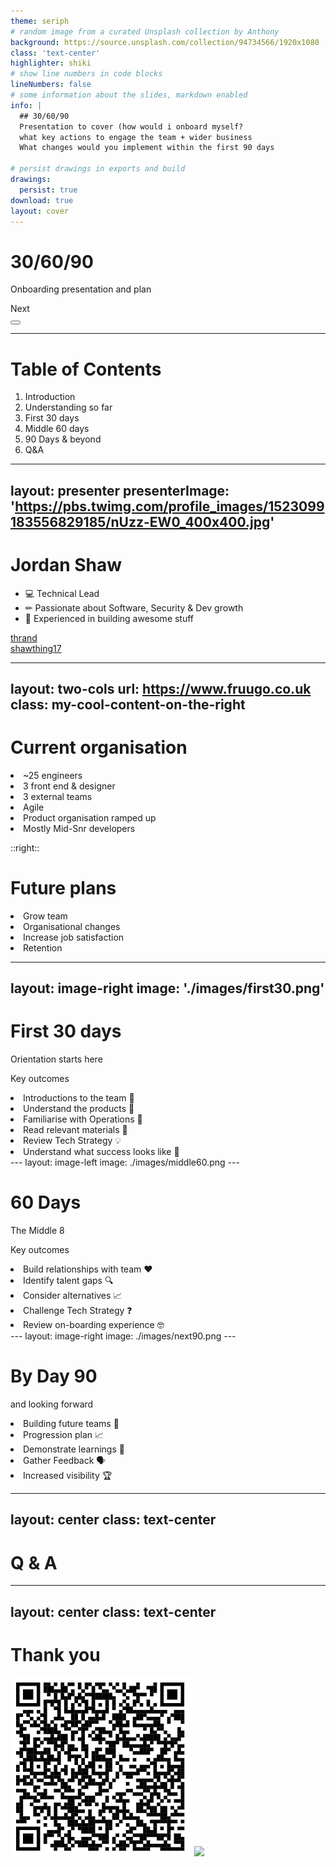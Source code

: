 ```yaml
---
theme: seriph
# random image from a curated Unsplash collection by Anthony
background: https://source.unsplash.com/collection/94734566/1920x1080
class: 'text-center'
highlighter: shiki
# show line numbers in code blocks
lineNumbers: false
# some information about the slides, markdown enabled
info: |
  ## 30/60/90
  Presentation to cover (how would i onboard myself?
  what key actions to engage the team + wider business
  What changes would you implement within the first 90 days

# persist drawings in exports and build
drawings:
  persist: true
download: true
layout: cover
---
```


# 30/60/90

Onboarding presentation and plan

<div class="pt-12">
  <span @click="$slidev.nav.next" class="px-2 py-1 rounded cursor-pointer" hover="bg-white bg-opacity-10">
    Next <carbon:arrow-right class="inline"/>
  </span>
</div>

<div class="abs-br m-6 flex gap-2">
  <button @click="$slidev.nav.openInEditor()" title="Open in Editor" class="text-xl icon-btn opacity-50 !border-none !hover:text-white">
    <carbon:edit />
  </button>
  <a href="https://github.com/slidevjs/slidev" target="_blank" alt="GitHub"
    class="text-xl icon-btn opacity-50 !border-none !hover:text-white">
    <carbon-logo-github />
  </a>
</div>

<!--
The last comment block of each slide will be treated as slide notes. It will be visible and editable in Presenter Mode along with the slide. [Read more in the docs](https://sli.dev/guide/syntax.html#notes)
-->
---

# Table of Contents

1. Introduction
2. Understanding so far
3. First 30 days
4. Middle 60 days
5. 90 Days & beyond
7. Q&A
---
layout: presenter
presenterImage: 'https://pbs.twimg.com/profile_images/1523099183556829185/nUzz-EW0_400x400.jpg'
---

# Jordan Shaw

- 💻 Technical Lead
- ✏ Passionate about Software, Security & Dev growth
- 🎨 Experienced in building awesome stuff

<div class="my-10 grid grid-cols-[80px,1fr]">
  <div><ri-github-line class="opacity-30"/><a href="https://github.com/thrand" target="_blank">thrand</a></div>
  <div><ri-twitter-line class="opacity-30"/><a href="https://twitter.com/shawthing17" target="_blank">shawthing17</a></div>
</div>

---
layout: two-cols
url: https://www.fruugo.co.uk
class: my-cool-content-on-the-right
---
# Current organisation

<div v-click="1"><li> ~25 engineers </li></div>
<div v-click="2"><li> 3 front end & designer </li> </div>
<div v-click="3"><li> 3 external teams </li></div>
<div v-click="4"><li> Agile </li></div>
<div v-click="5"><li> Product organisation ramped up </li></div>
<div v-click="6"><li> Mostly Mid-Snr developers </li> </div>

::right::

# Future plans 
<div v-click="7"><li> Grow team </li></div>
<div v-click="8"><li> Organisational changes</li></div>
<div v-click="9"><li> Increase job satisfaction  </li></div>
<div v-click="10"><li> Retention </li></div>

---
layout: image-right 
image: './images/first30.png'
---
# First 30 days 
Orientation starts here

Key outcomes

<div v-click="1"><li> Introductions to the team 🤝</li></div>
<div v-click="2"><li> Understand the products 🧠</li></div>
<div v-click="3"><li> Familiarise with Operations 💭</li></div>
<div v-click="4"><li> Read relevant materials 📰</li></div>
<div v-click="5"><li> Review Tech Strategy 💡</li></div>
<div v-click="6"><li> Understand what success looks like 🎉</li></div>
---
layout: image-left
image: ./images/middle60.png
---

# 60 Days
The Middle 8

Key outcomes

<div v-click="1"><li> Build relationships with team ❤ </li></div>
<div v-click="2"><li> Identify talent gaps 🔍</li></div>
<div v-click="3"><li> Consider alternatives 📈</li></div>
<div v-click="4"><li> Challenge Tech Strategy ❓</li></div>
<div v-click="5"><li> Review on-boarding experience 🤓</li></div>
---
layout: image-right
image: ./images/next90.png
---

# By Day 90
and looking forward

<div v-click="1"><li> Building future teams 🔨</li></div>
<div v-click="2"><li> Progression plan 📈</li></div>
<div v-click="3"><li> Demonstrate learnings 🧮</li></div>
<div v-click="4"><li> Gather Feedback 🗣️</li></div>
<div v-click="5"><li> Increased visibility 🏆</li></div>

---
layout: center
class: text-center
---

# Q & A

---
layout: center
class: text-center
---

# Thank you

<div class='mx-auto px-5 w-100 grid place-items-center grid-cols-2 gap-x-20'>
  <a href="https://forms.gle/7J5yTdoGWHvHyQAR6"><img src="/images/feedbackQR.png" /></a>
  <a href="https://sli.dev"><img src="https://sli.dev/logo-title.png" /></a>
</div>

